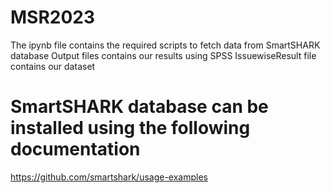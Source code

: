 # MSR2023
The ipynb file contains the required scripts to fetch data from SmartSHARK database
Output files contains our results using SPSS
IssuewiseResult file contains our dataset

# SmartSHARK database can be installed using the following documentation
https://github.com/smartshark/usage-examples


